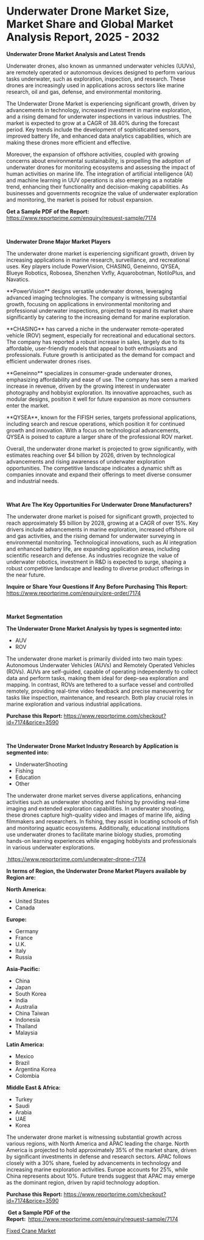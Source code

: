 <p><h1>Underwater Drone Market Size, Market Share and Global Market Analysis Report, 2025 - 2032</h1></p><p><strong>Underwater Drone Market Analysis and Latest Trends</strong></p>
<p><p>Underwater drones, also known as unmanned underwater vehicles (UUVs), are remotely operated or autonomous devices designed to perform various tasks underwater, such as exploration, inspection, and research. These drones are increasingly used in applications across sectors like marine research, oil and gas, defense, and environmental monitoring.</p><p>The Underwater Drone Market is experiencing significant growth, driven by advancements in technology, increased investment in marine exploration, and a rising demand for underwater inspections in various industries. The market is expected to grow at a CAGR of 38.40% during the forecast period. Key trends include the development of sophisticated sensors, improved battery life, and enhanced data analytics capabilities, which are making these drones more efficient and effective.</p><p>Moreover, the expansion of offshore activities, coupled with growing concerns about environmental sustainability, is propelling the adoption of underwater drones for monitoring ecosystems and assessing the impact of human activities on marine life. The integration of artificial intelligence (AI) and machine learning in UUV operations is also emerging as a notable trend, enhancing their functionality and decision-making capabilities. As businesses and governments recognize the value of underwater exploration and monitoring, the market is poised for robust expansion.</p></p>
<p><strong>Get a Sample PDF of the Report:&nbsp;</strong> <a href="https://www.reportprime.com/enquiry/request-sample/7174?utm_campaign=2475&utm_medium=2&utm_source=Github&utm_content=ia&utm_term=19032025&utm_id=underwater-drone">https://www.reportprime.com/enquiry/request-sample/7174</a></p>
<p>&nbsp;</p>
<p><strong>Underwater Drone Major Market Players</strong></p>
<p><p>The underwater drone market is experiencing significant growth, driven by increasing applications in marine research, surveillance, and recreational uses. Key players include PowerVision, CHASING, Geneinno, QYSEA, Blueye Robotics, Robosea, Shenzhen Vxfly, Aquarobotman, NotiloPlus, and Navatics.</p><p>**PowerVision** designs versatile underwater drones, leveraging advanced imaging technologies. The company is witnessing substantial growth, focusing on applications in environmental monitoring and professional underwater inspections, projected to expand its market share significantly by catering to the increasing demand for marine exploration.</p><p>**CHASING** has carved a niche in the underwater remote-operated vehicle (ROV) segment, especially for recreational and educational sectors. The company has reported a robust increase in sales, largely due to its affordable, user-friendly models that appeal to both enthusiasts and professionals. Future growth is anticipated as the demand for compact and efficient underwater drones rises.</p><p>**Geneinno** specializes in consumer-grade underwater drones, emphasizing affordability and ease of use. The company has seen a marked increase in revenue, driven by the growing interest in underwater photography and hobbyist exploration. Its innovative approaches, such as modular designs, position it well for future expansion as more consumers enter the market.</p><p>**QYSEA**, known for the FIFISH series, targets professional applications, including search and rescue operations, which position it for continued growth and innovation. With a focus on technological advancements, QYSEA is poised to capture a larger share of the professional ROV market.</p><p>Overall, the underwater drone market is projected to grow significantly, with estimates reaching over $4 billion by 2026, driven by technological advancements and rising awareness of underwater exploration opportunities. The competitive landscape indicates a dynamic shift as companies innovate and expand their offerings to meet diverse consumer and industrial needs.</p></p>
<p>&nbsp;</p>
<p><strong>What Are The Key Opportunities For Underwater Drone Manufacturers?</strong></p>
<p><p>The underwater drone market is poised for significant growth, projected to reach approximately $5 billion by 2028, growing at a CAGR of over 15%. Key drivers include advancements in marine exploration, increased offshore oil and gas activities, and the rising demand for underwater surveying in environmental monitoring. Technological innovations, such as AI integration and enhanced battery life, are expanding application areas, including scientific research and defense. As industries recognize the value of underwater robotics, investment in R&D is expected to surge, shaping a robust competitive landscape and leading to diverse product offerings in the near future.</p></p>
<p><strong>Inquire or Share Your Questions If Any Before Purchasing This Report:</strong> <a href="https://www.reportprime.com/enquiry/pre-order/7174?utm_campaign=2475&utm_medium=2&utm_source=Github&utm_content=ia&utm_term=19032025&utm_id=underwater-drone">https://www.reportprime.com/enquiry/pre-order/7174</a></p>
<p>&nbsp;</p>
<p><strong>Market Segmentation</strong></p>
<p><strong>The Underwater Drone Market Analysis by types is segmented into:</strong></p>
<p><ul><li>AUV</li><li>ROV</li></ul></p>
<p><p>The underwater drone market is primarily divided into two main types: Autonomous Underwater Vehicles (AUVs) and Remotely Operated Vehicles (ROVs). AUVs are self-guided, capable of operating independently to collect data and perform tasks, making them ideal for deep-sea exploration and mapping. In contrast, ROVs are tethered to a surface vessel and controlled remotely, providing real-time video feedback and precise maneuvering for tasks like inspection, maintenance, and research. Both play crucial roles in marine exploration and various industrial applications.</p></p>
<p><strong>Purchase this Report:&nbsp;</strong><a href="https://www.reportprime.com/checkout?id=7174&price=3590&utm_campaign=2475&utm_medium=2&utm_source=Github&utm_content=ia&utm_term=19032025&utm_id=underwater-drone">https://www.reportprime.com/checkout?id=7174&price=3590</a></p>
<p>&nbsp;</p>
<p><strong>The Underwater Drone Market Industry Research by Application is segmented into:</strong></p>
<p><ul><li>UnderwaterShooting</li><li>Fishing</li><li>Education</li><li>Other</li></ul></p>
<p><p>The underwater drone market serves diverse applications, enhancing activities such as underwater shooting and fishing by providing real-time imaging and extended exploration capabilities. In underwater shooting, these drones capture high-quality video and images of marine life, aiding filmmakers and researchers. In fishing, they assist in locating schools of fish and monitoring aquatic ecosystems. Additionally, educational institutions use underwater drones to facilitate marine biology studies, promoting hands-on learning experiences while engaging hobbyists and professionals in various underwater explorations.</p></p>
<p><a href="https://www.reportprime.com/underwater-drone-r7174?utm_campaign=2475&utm_medium=2&utm_source=Github&utm_content=ia&utm_term=19032025&utm_id=underwater-drone">&nbsp;https://www.reportprime.com/underwater-drone-r7174</a></p>
<p><strong>In terms of Region, the Underwater Drone Market Players available by Region are:</strong></p>
<p>
    <p> <strong> North America: </strong>
        <ul>
            <li>United States</li>
            <li>Canada</li>
        </ul>
        </p> 
    <p> <strong> Europe: </strong>
        <ul>
            <li>Germany</li>
            <li>France</li>
            <li>U.K.</li>
            <li>Italy</li>
            <li>Russia</li>
        </ul>
        </p> 
    <p> <strong> Asia-Pacific: </strong>
        <ul>
            <li>China</li>
            <li>Japan</li>
            <li>South Korea</li>
            <li>India</li>
            <li>Australia</li>
            <li>China Taiwan</li>
            <li>Indonesia</li>
            <li>Thailand</li>
            <li>Malaysia</li>
        </ul>
        </p> 
    <p> <strong> Latin America: </strong>
        <ul>
            <li>Mexico</li>
            <li>Brazil</li>
            <li>Argentina Korea</li>
            <li>Colombia</li>
        </ul>
        </p> 
    <p> <strong> Middle East & Africa: </strong>
        <ul>
            <li>Turkey</li>
            <li>Saudi</li>
            <li>Arabia</li>
            <li>UAE</li>
            <li>Korea</li>
        </ul>
    </p>
    </p>
<p><p>The underwater drone market is witnessing substantial growth across various regions, with North America and APAC leading the charge. North America is projected to hold approximately 35% of the market share, driven by significant investments in defense and research sectors. APAC follows closely with a 30% share, fueled by advancements in technology and increasing marine exploration activities. Europe accounts for 25%, while China represents about 10%. Future trends suggest that APAC may emerge as the dominant region, driven by rapid technology adoption.</p></p>
<p><strong>Purchase this Report: </strong><a href="https://www.reportprime.com/checkout?id=7174&price=3590&utm_campaign=2475&utm_medium=2&utm_source=Github&utm_content=ia&utm_term=19032025&utm_id=underwater-drone">https://www.reportprime.com/checkout?id=7174&price=3590</a></p>
<p>&nbsp;<strong>Get a Sample PDF of the Report:&nbsp;&nbsp;</strong><a href="https://www.reportprime.com/enquiry/request-sample/7174?utm_campaign=2475&utm_medium=2&utm_source=Github&utm_content=ia&utm_term=19032025&utm_id=underwater-drone">https://www.reportprime.com/enquiry/request-sample/7174</a></p>
<p><strong></strong></p>
<p><p><a href="https://github.com/saeiddaemo/Market-Research-Report-List-1/blob/main/fixed-crane-market.md?utm_campaign=2475&utm_medium=2&utm_source=Github&utm_content=ia&utm_term=19032025&utm_id=underwater-drone">Fixed Crane Market</a></p></p>